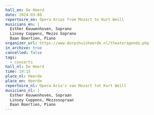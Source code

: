 ```yaml
---
hall_en: De Heerd
date: 2024-03-08
repertoire_en: Opera Arias from Mozart to Kurt Weill
musicians_en: |
  Esther Kouwenhoven, Soprano
  Linsey Coppens, Mezzo Soprano
  Daan Boertien, Piano
organizer_url: https://www.dorpshuisheerde.nl/theateragenda.php
in_archive: true
cancelled: false
tags:
  - concerts
hall_nl: De Heerd
time: 19:15
place_nl: Heerde
place_en: Heerde
repertoire_nl: Opera Aria's van Mozart tot Kurt Weill
musicians_nl: |
  Esther Kouwenhoven, Sopraan
  Linsey Coppens, Mezzosopraan
  Daan Boertien, Piano
---
```

